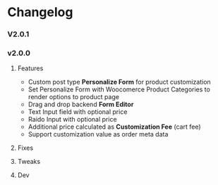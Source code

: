 # Changelog

### V2.0.1 


### v2.0.0

1. Features
	- Custom post type **Personalize Form** for product customization
	- Set Personalize Form with Woocomerce Product Categories to render options to product page
	- Drag and drop backend **Form Editor**
	- Text Input field with optional price
	- Raido Input with optional price
	- Additional price calculated as **Customization Fee** (cart fee)
	- Support customization value as order meta data
1. Fixes

1. Tweaks

1. Dev
